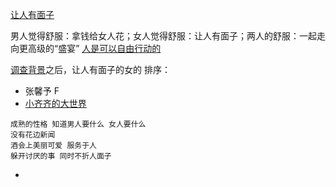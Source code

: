 
[让人有面子](https://github.com/7900ms/000nottheater_deserted_systemlibrary/blob/master/supplementary/chain-真实惠会导致赚更多钱.md)

男人觉得舒服：拿钱给女人花；女人觉得舒服：让人有面子；两人的舒服：一起走向更高级的“盛宴” [人是可以自由行动的](https://github.com/7900ms/000nottheater_deserted_systemlibrary/blob/master/supplementary/chain-近朱者赤.md)

[调查背景](https://www.v2ex.com/notes/28139)之后，让人有面子的女的 排序：
- 张馨予 F
- [小齐齐的大世界](http://weibo.com/2057592134/F0nK9oh8B)

```
成熟的性格 知道男人要什么 女人要什么
没有花边新闻
酒会上美丽可爱 服务于人
躲开讨厌的事 同时不折人面子
```

-
